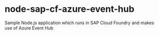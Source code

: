 # node-sap-cf-azure-event-hub
Sample Node.js application which runs in SAP Cloud Foundry and makes use of Azure Event Hub
